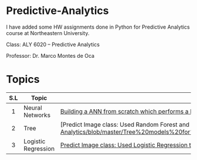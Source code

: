 # Predictive-Analytics

I have added some HW assignments done in Python for Predictive Analytics course at Northeastern University.

Class: ALY 6020 – Predictive Analytics

Professor: Dr. Marco Montes de Oca


# Topics

S.L | Topic  | Project |
|:-----:|------|---------|
1   | Neural Networks | [Building a ANN from scratch which performs a Binary Coder Adder.](https://github.com/Chauhanshi/Predictive-Analytics/blob/master/Building%20Neural%20Network%20for%20BCD%20adder/Shivam%20Chauhan%20_%20Module%204%20Assignment_%20NN_%2002072020.pdf) |
2   | Tree   | [Predict Image class: Used Random Forest and Gradient Boosting to classify MNIST B&W image dataset.] (https://github.com/Chauhanshi/Predictive-Analytics/blob/master/Tree%20models%20for%20predicting%20image%20category/Module%203%20Assignment%20_Shivam%20Chauhan_%20RD%20GB%2001312020.pdf)  |
3   | Logistic Regression | [Predict Image class: Used Logistic Regression to classify MNIST B&W image dataset.](https://github.com/Chauhanshi/Predictive-Analytics/blob/master/Logictic%20Regression%20model%20to%20predict%20image%20category/Shivam%20Chauhan%20week%202%20assignment_image%20recognition%20logistic%20_%2001232020%20.pdf) |


